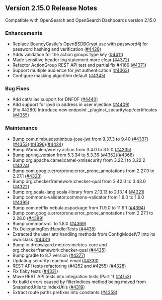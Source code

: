 ## Version 2.15.0 Release Notes

Compatible with OpenSearch and OpenSearch Dashboards version 2.15.0

### Enhancements
* Replace BouncyCastle's OpenBSDBCrypt use with password4j for password hashing and verification ([#4428](https://github.com/opensearch-project/security/pull/4428))
* Adds validation for the action groups type key ([#4411](https://github.com/opensearch-project/security/pull/4411))
* Made sensitive header log statement more clear ([#4372](https://github.com/opensearch-project/security/pull/4372))
* Refactor ActionGroup REST API test and partial fix #4166 ([#4371](https://github.com/opensearch-project/security/pull/4371))
* Support multiple audience for jwt authentication ([#4363](https://github.com/opensearch-project/security/pull/4363))
* Configure masking algorithm default ([#4345](https://github.com/opensearch-project/security/pull/4345))

### Bug Fixes
* Add cat/alias support for DNFOF ([#4440](https://github.com/opensearch-project/security/pull/4440))
* Add support for ipv6 ip address in user injection ([#4409](https://github.com/opensearch-project/security/pull/4409))
* [Fix #4280] Introduce new endpoint _plugins/_security/api/certificates ([#4355](https://github.com/opensearch-project/security/pull/4355))

### Maintenance
* Bump com.nimbusds:nimbus-jose-jwt from 9.37.3 to 9.40 ([#4337](https://github.com/opensearch-project/security/pull/4337))([#4353](https://github.com/opensearch-project/security/pull/4353))([#4396](https://github.com/opensearch-project/security/pull/4396))([#4424](https://github.com/opensearch-project/security/pull/4424))
* Bump Wandalen/wretry.action from 3.4.0 to 3.5.0 ([#4335](https://github.com/opensearch-project/security/pull/4335))
* Bump spring_version from 5.3.34 to 5.3.36 ([#4352](https://github.com/opensearch-project/security/pull/4352))([#4368](https://github.com/opensearch-project/security/pull/4368))
* Bump org.apache.camel:camel-xmlsecurity from 3.22.1 to 3.22.2 ([#4324](https://github.com/opensearch-project/security/pull/4324))
* Bump com.google.errorprone:error_prone_annotations from 2.27.0 to 2.27.1 ([#4323](https://github.com/opensearch-project/security/pull/4323))
* Bump org.checkerframework:checker-qual from 3.42.0 to 3.43.0 ([#4322](https://github.com/opensearch-project/security/pull/4322))
* Bump org.scala-lang:scala-library from 2.13.13 to 2.13.14 ([#4321](https://github.com/opensearch-project/security/pull/4321))
* Bump commons-validator:commons-validator from 1.8.0 to 1.9.0 ([#4395](https://github.com/opensearch-project/security/pull/4395))
* Bump com.netflix.nebula.ospackage from 11.9.0 to 11.9.1 ([#4394](https://github.com/opensearch-project/security/pull/4394))
* Bump com.google.errorprone:error_prone_annotations from 2.27.1 to 2.28.0 ([#4389](https://github.com/opensearch-project/security/pull/4389))
* Bump commons-cli to 1.8.0 ([#4369](https://github.com/opensearch-project/security/pull/4369))
* Fix DelegatingRestHandlerTests ([#4435](https://github.com/opensearch-project/security/pull/4435))
* Extracted the user attr handling methods from ConfigModelV7 into its own class ([#4431](https://github.com/opensearch-project/security/pull/4431))
* Bump io.dropwizard.metrics:metrics-core and org.checkerframework:checker-qual ([#4425](https://github.com/opensearch-project/security/pull/4425))
* Bump gradle to 8.7 version ([#4377](https://github.com/opensearch-project/security/pull/4377))
* Updating security reachout email ([#4333](https://github.com/opensearch-project/security/pull/4333))
* REST API tests refactoring (#4252 and #4255) ([#4328](https://github.com/opensearch-project/security/pull/4328))
* Fix flaky tests ([#4331](https://github.com/opensearch-project/security/pull/4331))
* Move REST API tests into integration tests (Part 1) ([#4153](https://github.com/opensearch-project/security/pull/4153))
* fix build errors caused by filterIndices method being moved from SnapshotUtils to IndexUtils ([#4319](https://github.com/opensearch-project/security/pull/4319))
* Extract route paths prefixes into constants ([#4358](https://github.com/opensearch-project/security/pull/4358))
